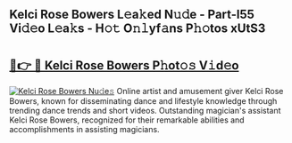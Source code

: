 ## Kelci Rose Bowers L𝚎a𝚔ed N𝚞𝚍e - Part-l55 Vi𝚍𝚎o L𝚎a𝚔s - H𝚘𝚝 O𝚗𝚕yf𝚊ns P𝚑𝚘tos xUtS3

# <h2><a href="http://kfay6h2.oniu.top/?m=Kelci+Rose+Bowers">🔗👉 🔴 Kelci Rose Bowers P𝚑ot𝚘𝚜 V𝚒d𝚎o</a></h2>

[![Kelci Rose Bowers Nu𝚍e𝚜](https://i.imgur.com/0qMVB7G.gif)](http://kfay6h2.oniu.top/?m=Kelci+Rose+Bowers)
Online artist and amusement giver Kelci Rose Bowers, known for disseminating dance and lifestyle knowledge through trending dance trends and short videos. Outstanding magician's assistant Kelci Rose Bowers, recognized for their remarkable abilities and accomplishments in assisting magicians.  
